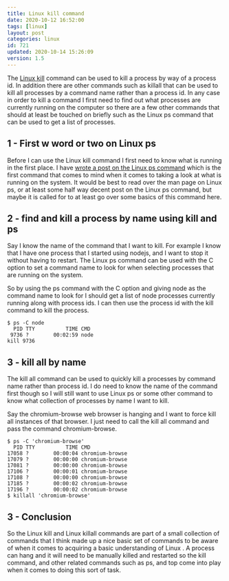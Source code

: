```yaml
---
title: Linux kill command
date: 2020-10-12 16:52:00
tags: [linux]
layout: post
categories: linux
id: 721
updated: 2020-10-14 15:26:09
version: 1.5
---
```


The [Linux kill](https://www.linux.com/training-tutorials/how-kill-process-command-line/) command can be used to kill a process by way of a process id. In addition there are other commands such as killall that can be used to kill all processes by a command name rather than a process id. In any case in order to kill a command I first need to find out what processes are currently running on the computer so there are a few other commands that should at least be touched on briefly such as the Linux ps command that can be used to get a list of processes.

<!-- more -->

## 1 - First w word or two on Linux ps

Before I can use the Linux kill command I first need to know what is running in the first place. I have [wrote a post on the Linux ps command](/2019/08/16/linux-ps/) which is the first command that comes to mind when it comes to taking a look at what is running on the system. It would be best to read over the man page on Linux ps, or at least some half way decent post on the Linux ps command, but maybe it is called for to at least go over some basics of this command here.

## 2 - find and kill a process by name using kill and ps

Say I know the name of the command that I want to kill. For example I know that I have one process that I started using nodejs, and I want to stop it without having to restart. The Linux ps command can be used with the C option to set a command name to look for when selecting processes that are running on the system.

So by using the ps command with the C option and giving node as the command name to look for I should get a list of node processes currently running along with process ids. I can then use the process id with the kill command to kill the process.

```
$ ps -C node
  PID TTY          TIME CMD
 9736 ?        00:02:59 node
kill 9736
```

## 3 - kill all by name

The kill all command can be used to quickly kill a processes by command name rather than process id. I do need to know the name of the command first though so I will still want to use Linux ps or some other command to know what collection of processes by name I want to kill.

Say the chromium-browse web browser is hanging and I want to force kill all instances of that browser. I just need to call the kill all command and pass the command chromium-browse.

```
$ ps -C 'chromium-browse'
  PID TTY          TIME CMD
17058 ?        00:00:04 chromium-browse
17079 ?        00:00:00 chromium-browse
17081 ?        00:00:00 chromium-browse
17106 ?        00:00:01 chromium-browse
17108 ?        00:00:00 chromium-browse
17185 ?        00:00:02 chromium-browse
17196 ?        00:00:02 chromium-browse
$ killall 'chromium-browse'
```

## 3 - Conclusion

So the Linux kill and Linux killall commands are part of a small collection of commands that I think made up a nice basic set of commands to be aware of when it comes to acquiring a basic understanding of Linux . A process can hang and it will need to be manually killed and restarted so the kill command, and other related commands such as ps, and top come into play when it comes to doing this sort of task.